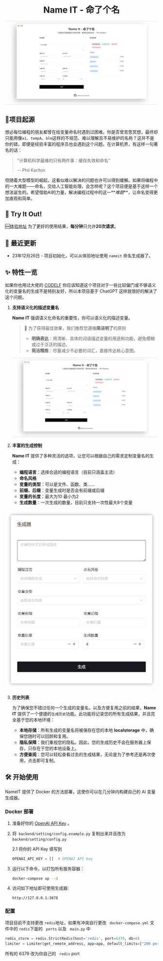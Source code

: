 <div align="center">
  <h1>Name IT - 命了个名</h1>
</div>

<a href="https://www.sinoute.club/#/">
  <img src="./doc/01.png" alt="name it" /></a>

## 🎉项目起源

想必每位编程的朋友都曾在给变量命名时遇到过困难。你是否曾苦思冥想，最终却只能用像`a1`、`tempA`、`blm`这样的不规范、难以理解且不易维护的名称？这并不是你的错，即便是经验丰富的程序员也会遇到这个问题。在计算机界，有这样一句著名的话：

> "计算机科学最难的只有两件事：缓存失效和命名”
>
> -- Phil Karlton

但随着大型模型的崛起，这看似难以解决的问题也许可以得到缓解。如果将编程中的一大难题——命名，交给人工智能处理，会怎样呢？这个项目便是基于这样一个想法诞生的。希望借助AI的力量，解决编程过程中的这一**_难题_**，让命名变得更加直观和简单。

## 🚀 Try It Out!

🆕[体验地址](https://www.sinoute.club/#/) 为了更好的使用结果，**每分钟**只允许**20次请求**。

## 🌟 最近更新

- 23年12月26日 - 项目初始化，可以从体验地址使用 `nameit` 命名生成器了。 

## ✨ 特性一览

如果你也用过大佬的 [CODELF](https://unbug.github.io/codelf/) 你应该知道这个项目对于一些比较偏门或不够语义化的变量名的生成不是特别友好，所以本项目基于 ChatGPT 这样就很好的解决了这个问题。

1. **支持语义化的描述变量名**

   **Name IT** 强调语义化命名的重要性，你可以语义化的描述变量。

   > 📝 为了获得最佳效果，我们推荐您遵循**简洁明了**的原则
   >
   > - **明确表达**：用清晰、具体的词语描述变量的用途和功能，避免模糊或过于泛泛的描述。
   > - **简洁精炼**：尽量减少不必要的词汇，直接传达核心意图。

   <img src="/doc/01.png" alt="website-cover" />

2. **丰富的生成控制**

   **Name IT** 提供了多种灵活的选项，让您可以根据自己的需求定制变量名的生成：

   - **编程语言**：选择合适的编程语言（目前只涵盖主流）
   - **命名风格**
   - **变量的类型**：可以是文件、函数、类......
   - **前缀、后缀**：变量生成时是否会有前缀或后缀
   - **变量的长度**：最大为10 最小为2
   - **生成数量**：一次生成的数量，目前只支持一次性最大8个变量

<img src="./doc/02.png" alt="website-cover" style="zoom: 67%;" />

3. **历史列表**

   为了确保您不错过任何一个生成的变量名，以及方便复用之前的结果，**Name IT** 提供了一个便捷的`生成历史`功能。此功能将记录您的所有生成结果，并且完全基于您的本地环境：

   - **本地存储**：所有生成的变量名将被保存在您的本地 **localstorage** 中，确保您随时可以回顾和复用。
   - **隐私保障**：我们重视您的隐私。因此，您的生成历史不会在服务器上保存，只存在于您的本地设备上。
   - **方便查阅**：您可以轻松查看过去的生成结果，无论是为了参考还是再次使用，点击即可复制。

## 🛠 开始使用

NameIT 提供了 Docker 的方法部署，这使你可以在几分钟内构建自己的 AI 变量生成器。

### Docker 部署

1. 准备好你的 [OpenAI API Key](https://platform.openai.com/account/api-keys) 。

2. 将` backend/setting/config.example.py` 复制出来并且改为 ` backend/setting/config.py`

   2.1 将你的 API Key 填写到

   ```python
   OPENAI_API_KEY = []  # OPENAI API key
   ```

3. 运行以下命令，以打包所有服务容器：

   ```bash
   docker-compose up --d
   ```

4. 访问如下地址即可使用生成器:

   ```http
   http://127.0.0.1:3678
   ```

   

### 配置

项目目前不支持更改 ` redis `地址，如果有冲突自行更改 ` docker-compose.yml` 文件中的 `redis`下面的 ` ports`   以及 ` main.py` 中

``` python
redis_store = redis.StrictRedis(host='redis', port=6379, db=0)
limiter = Limiter(get_remote_address, app=app, default_limits=["200 per day", "50 per hour"],storage_uri=f'redis://redis:6379/0')

```

所有的 6379 改为你自己的 ` redis` port

